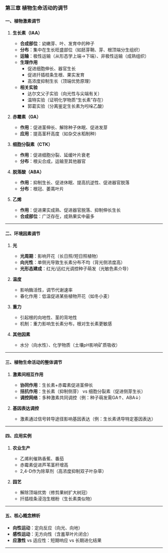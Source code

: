 ### **第三章 植物生命活动的调节**

#### **一、植物激素调节**
1. **生长素（IAA）**
   - **合成部位**：幼嫩芽、叶、发育中的种子
   - **分布**：集中在生长旺盛部位（如胚芽鞘、芽、根顶端分生组织）
   - **运输**：极性运输（从形态学上端→下端）、非极性运输（成熟组织）
   - **生理作用**  
     - 促进细胞伸长、器官生长  
     - 促进扦插枝条生根、果实发育  
     - 高浓度抑制生长（顶端优势原理）
   - **相关实验**  
     - 达尔文父子实验（向光性与尖端有关）  
     - 温特实验（证明化学物质“生长素”存在）  
     - 郭葛实验（分离鉴定生长素为吲哚乙酸）

2. **赤霉素（GA）**
   - **作用**：促进茎伸长、解除种子休眠、促进发芽
   - **应用**：提高茎秆高度（如杂交水稻制种）

3. **细胞分裂素（CTK）**
   - **作用**：促进细胞分裂、延缓叶片衰老
   - **分布**：根尖合成，运输至其他器官

4. **脱落酸（ABA）**
   - **作用**：抑制生长、促进休眠、提高抗逆性、促进器官脱落
   - **分布**：根冠、萎蔫叶片

5. **乙烯**
   - **作用**：促进果实成熟、促进器官脱落、抑制伸长生长
   - **合成部位**：广泛存在，成熟果实中最多

---

#### **二、环境因素调节**
1. **光**
   - **光周期**：影响开花（长日照/短日照植物）  
   - **向光性**：单侧光导致生长素分布不均（背光侧浓度高）  
   - **光形态建成**：红光/远红光调控种子萌发（光敏色素介导）

2. **温度**
   - 影响酶活性，调节代谢速率  
   - 春化作用：低温促进某些植物开花（如冬小麦）

3. **重力**
   - 引起根的向地性、茎的背地性  
   - 机制：重力影响生长素分布，根对生长素更敏感

4. **其他因素**  
   - 水分（向水性）、化学物质（土壤pH影响矿质吸收）

---

#### **三、植物生命活动的整体调节**
1. **激素间相互作用**
   - **协同作用**：生长素+赤霉素促进茎伸长  
   - **拮抗作用**：生长素（抑制侧芽） vs 细胞分裂素（促进侧芽生长）  
   - **调控网络**：多种激素共同调控（例：种子萌发需GA↑、ABA↓）

2. **基因表达调控**  
   - 激素通过信号转导途径影响基因表达（例：生长素诱导特定基因表达）

---

#### **四、应用实例**
1. **农业生产**  
   - 乙烯利催熟香蕉、番茄  
   - 赤霉素促进芦苇茎秆增高  
   - 2,4-D作为除草剂（高浓度抑制双子叶杂草）

2. **园艺**  
   - 解除顶端优势（修剪果树扩大树冠）  
   - 扦插枝条浸泡生根粉（生长素类似物）

---

#### **五、核心概念辨析**
- **向性运动**：定向反应（向光、向地）  
- **感性运动**：无方向性（含羞草叶片闭合）  
- **应激性** vs 适应性：短期响应 vs 长期进化结果  

---
